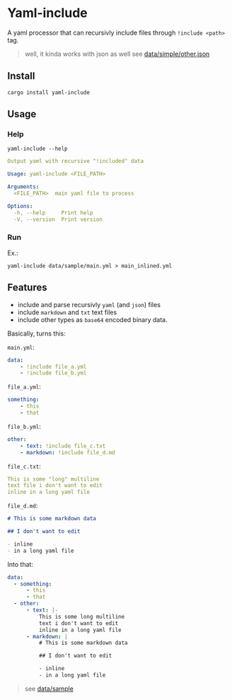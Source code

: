 # Yaml-include

A yaml processor that can recursivly include files through `!include <path>` tag.

> well, it kinda works with json as well see [data/simple/other.json](data/simple/other.json)

## Install

```shell
cargo install yaml-include
```

## Usage

### Help

```shell
yaml-include --help
```

```yaml
Output yaml with recursive "!included" data

Usage: yaml-include <FILE_PATH>

Arguments:
  <FILE_PATH>  main yaml file to process

Options:
  -h, --help     Print help
  -V, --version  Print version
```

### Run

Ex.:

```shell
yaml-include data/sample/main.yml > main_inlined.yml
```

## Features

- include and parse recursivly `yaml` (and `json`) files
- include `markdown` and `txt` text files
- include other types as `base64` encoded binary data. 

Basically,
turns this:

`main.yml`:

```yaml
data:
    - !include file_a.yml
    - !include file_b.yml
```

`file_a.yml`:

```yaml
something:
    - this
    - that
```

`file_b.yml`:

```yaml
other:
    - text: !include file_c.txt
    - markdown: !include file_d.md
```

`file_c.txt`:

```yaml
This is some "long" multiline
text file i don't want to edit
inline in a long yaml file
```

`file_d.md`:

```markdown
# This is some markdown data

## I don't want to edit

- inline
- in a long yaml file
```

Into that:

```yaml
data:
  - something:
      - this
      - that
  - other:
      - text: |-
          This is some long multiline
          text i don't want to edit
          inline in a long yaml file
      - markdown: |
          # This is some markdown data

          ## I don't want to edit

          - inline
          - in a long yaml file

```

> see [data/sample](data/sample)
